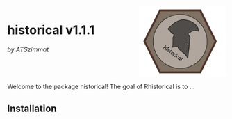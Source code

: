 <div style="overflow: hidden;">
  <img src="images/Logo_historical_end.jpg" width="200" style="float: right; margin-left: 20px;">
  <h1>historical v1.1.1</h1> 
  <p><em>by ATSzimmat</em></p>
</div>

Welcome to the package historical! The goal of Rhistorical is to …

## Installation



